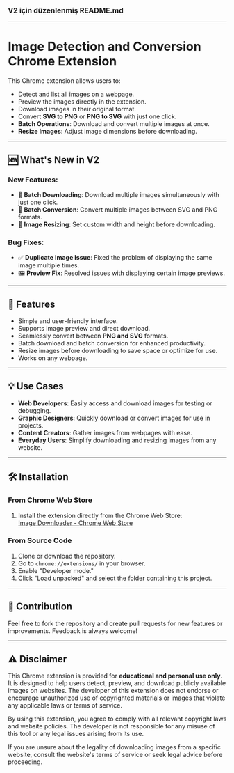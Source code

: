### V2 için düzenlenmiş README.md

---

# Image Detection and Conversion Chrome Extension

This Chrome extension allows users to:

- Detect and list all images on a webpage.
- Preview the images directly in the extension.
- Download images in their original format.
- Convert **SVG to PNG** or **PNG to SVG** with just one click.
- **Batch Operations**: Download and convert multiple images at once.
- **Resize Images**: Adjust image dimensions before downloading.

---

## 🆕 What's New in V2

### New Features:
- 🚀 **Batch Downloading**: Download multiple images simultaneously with just one click.
- 🔄 **Batch Conversion**: Convert multiple images between SVG and PNG formats.
- 📏 **Image Resizing**: Set custom width and height before downloading.

### Bug Fixes:
- ✅ **Duplicate Image Issue**: Fixed the problem of displaying the same image multiple times.
- 🖼️ **Preview Fix**: Resolved issues with displaying certain image previews.

---

## 🚀 Features

- Simple and user-friendly interface.
- Supports image preview and direct download.
- Seamlessly convert between **PNG and SVG** formats.
- Batch download and batch conversion for enhanced productivity.
- Resize images before downloading to save space or optimize for use.
- Works on any webpage.

---

## 💡 Use Cases

- **Web Developers**: Easily access and download images for testing or debugging.
- **Graphic Designers**: Quickly download or convert images for use in projects.
- **Content Creators**: Gather images from webpages with ease.
- **Everyday Users**: Simplify downloading and resizing images from any website.

---

## 🛠️ Installation

### From Chrome Web Store

1. Install the extension directly from the Chrome Web Store:  
   [Image Downloader - Chrome Web Store](https://chromewebstore.google.com/detail/image-downloader/jdglnaenocodfkconfnfmidlmondhlik?authuser=0&hl=tr)

### From Source Code

1. Clone or download the repository.
2. Go to `chrome://extensions/` in your browser.
3. Enable "Developer mode."
4. Click "Load unpacked" and select the folder containing this project.

---

## 🤝 Contribution

Feel free to fork the repository and create pull requests for new features or improvements. Feedback is always welcome!

---

## ⚠️ Disclaimer

This Chrome extension is provided for **educational and personal use only**. It is designed to help users detect, preview, and download publicly available images on websites. The developer of this extension does not endorse or encourage unauthorized use of copyrighted materials or images that violate any applicable laws or terms of service.

By using this extension, you agree to comply with all relevant copyright laws and website policies. The developer is not responsible for any misuse of this tool or any legal issues arising from its use.

If you are unsure about the legality of downloading images from a specific website, consult the website's terms of service or seek legal advice before proceeding.
